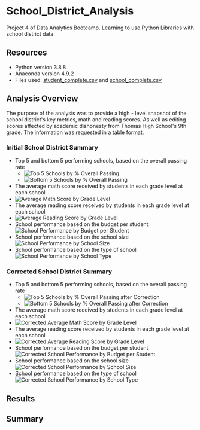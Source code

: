 # School_District_Analysis
Project 4 of Data Analytics Bootcamp. Learning to use Python Libraries with school district data.
## Resources
* Python version 3.8.8
* Anaconda version 4.9.2
* Files used: [student_complete.csv](https://github.com/RuthLD/School_District_Analysis/blob/main/Resources/students_complete.csv) and [school_complete.csv](https://github.com/RuthLD/School_District_Analysis/blob/main/Resources/schools_complete.csv)
## Analysis Overview
The purpose of the analysis was to provide a high - level snapshot of the school district's key metrics, math and reading scores. As well as editing scores affected by academic dishonesty from Thomas High School's 9th grade. The information was requested in a table format.
### Initial School District Summary
* Top 5 and bottom 5 performing schools, based on the overall passing rate
  * ![Top 5 Schools by % Overall Passing](https://github.com/RuthLD/School_District_Analysis/blob/main/Resources/Top_5_S_D_A.png)
  * ![Bottom 5 Schools by % Overall Passing](https://github.com/RuthLD/School_District_Analysis/blob/main/Resources/Bottom_5_S_D_A.png)
* The average math score received by students in each grade level at each school
 * ![Average Math Score by Grade Level](https://github.com/RuthLD/School_District_Analysis/blob/main/Resources/Avg_Math_by_grade.png)
* The average reading score received by students in each grade level at each school
 * ![Average Reading Score by Grade Level](https://github.com/RuthLD/School_District_Analysis/blob/main/Resources/Avg_Read_by_grade.png)
* School performance based on the budget per student
![School Performance by Budget per Student](https://github.com/RuthLD/School_District_Analysis/blob/main/Resources/Perform_by_budget_per_student.png)
* School performance based on the school size
![School Performance by School Size](https://github.com/RuthLD/School_District_Analysis/blob/main/Resources/Perform_by_school_size.png)
* School performance based on the type of school
![School Performance by School Type](https://github.com/RuthLD/School_District_Analysis/blob/main/Resources/Perform_by_school_type.png)

### Corrected School District Summary  
* Top 5 and bottom 5 performing schools, based on the overall passing rate
  * ![Top 5 Schools by % Overall Passing after Correction](https://github.com/RuthLD/School_District_Analysis/blob/main/Resources/Top_5_Corrected.png)
  * ![Bottom 5 Schools by % Overall Passing after Correction](https://github.com/RuthLD/School_District_Analysis/blob/main/Resources/Botton_5_Corrected.png)
* The average math score received by students in each grade level at each school
 * ![Corrected Average Math Score by Grade Level](https://github.com/RuthLD/School_District_Analysis/blob/main/Resources/Corrected_Avg_Math_by_grade.png)
* The average reading score received by students in each grade level at each school
 * ![Corrected Average Reading Score by Grade Level](https://github.com/RuthLD/School_District_Analysis/blob/main/Resources/Corrected_Avg_Reading_by_grade.png)
* School performance based on the budget per student
![Corrected School Performance by Budget per Student](https://github.com/RuthLD/School_District_Analysis/blob/main/Resources/Corrected_Perform_by_budget_per_student.png)
* School performance based on the school size 
![Corrected School Performance by School Size](https://github.com/RuthLD/School_District_Analysis/blob/main/Resources/Corrected_School_Perfromance_by_School_Size.png)
* School performance based on the type of school
![Corrected School Performance by School Type](https://github.com/RuthLD/School_District_Analysis/blob/main/Resources/Corrected_Perform_by_school_type.png)

## Results
## Summary
